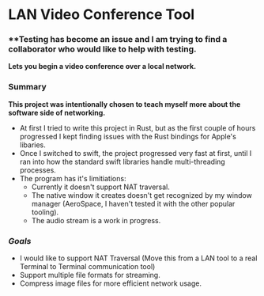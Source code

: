 
# LAN Video Conference Tool

### **Testing has become an issue and I am trying to find a collaborator who would like to help with testing.

**Lets you begin a video conference over a local network.** 

### **Summary**

**This project was intentionally chosen to teach myself more about the software side of networking.**
- At first I tried to write this project in Rust, but as the first couple of hours progressed I kept finding issues with the Rust bindings for Apple's libaries.
- Once I switched to swift, the project progressed very fast at first, until I ran into how the standard swift libraries handle multi-threading processes.
- The program has it's limitiations: 
    - Currently it doesn't support NAT traversal.
    - The native window it creates doesn't get recognized by my window manager (AeroSpace, I haven't tested it with the other popular tooling).
    - The audio stream is a work in progress.


### *Goals*
- I would like to support NAT Traversal (Move this from a LAN tool to a real Terminal to Terminal communication tool)
- Support multiple file formats for streaming. 
- Compress image files for more efficient network usage.
